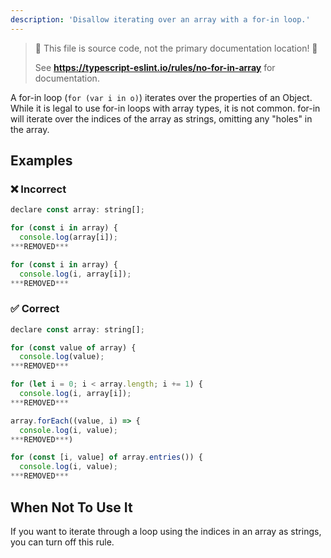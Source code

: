 ```yaml
---
description: 'Disallow iterating over an array with a for-in loop.'
---
```


> 🛑 This file is source code, not the primary documentation location! 🛑
>
> See **https://typescript-eslint.io/rules/no-for-in-array** for documentation.

A for-in loop (`for (var i in o)`) iterates over the properties of an Object.
While it is legal to use for-in loops with array types, it is not common.
for-in will iterate over the indices of the array as strings, omitting any "holes" in
the array.

## Examples

<!--tabs-->

### ❌ Incorrect

```js
declare const array: string[];

for (const i in array) {
  console.log(array[i]);
***REMOVED***

for (const i in array) {
  console.log(i, array[i]);
***REMOVED***
```

### ✅ Correct

```js
declare const array: string[];

for (const value of array) {
  console.log(value);
***REMOVED***

for (let i = 0; i < array.length; i += 1) {
  console.log(i, array[i]);
***REMOVED***

array.forEach((value, i) => {
  console.log(i, value);
***REMOVED***)

for (const [i, value] of array.entries()) {
  console.log(i, value);
***REMOVED***
```

## When Not To Use It

If you want to iterate through a loop using the indices in an array as strings, you can turn off this rule.
